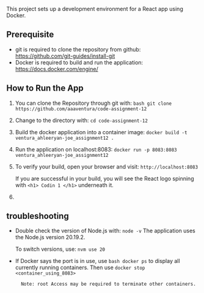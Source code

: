 This project sets up a development environment for a React app using Docker.

## Prerequisite
- git is required to clone the repository from github: https://github.com/git-guides/install-git
- Docker is required to build and run the application: https://docs.docker.com/engine/

## How to Run the App

1. You can clone the Repository through git with: 
        `bash git clone https://github.com/aaaventura/code-assignment-12`

2. Change to the directory with: 
        `cd code-assignment-12`

3. Build the docker application into a container image:
        `docker build -t ventura_ahleeryan-joe_assignment12 .`

4. Run the application on localhost:8083:
        `docker run -p 8083:8083 ventura_ahleeryan-joe_assignment12`

5. To verify your build, open your browser and visit: 
    `http://localhost:8083`

    If you are successful in your build, you will see the React logo spinning with `<h1> Codin 1 </h1>` underneath it.
    
6. 


## troubleshooting

- Double check the version of Node.js with: ```node -v```
    The application uses the Node.js version 20.19.2. 
    
    To switch versions, use: `nvm use 20`

- If Docker says the port is in use, use `bash docker ps` to display all currently running containers. 
Then use `docker stop <container_using_8083>`

        Note: root Access may be required to terminate other containers.


